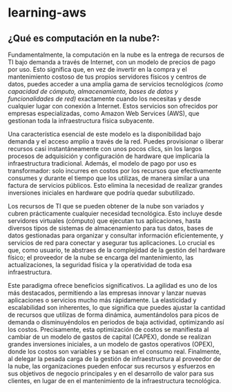 # learning-aws

## ¿Qué es computación en la nube?:
Fundamentalmente, la computación en la nube es la entrega de recursos de TI bajo demanda a través de Internet, con un modelo de precios de pago por uso. Esto significa que, en vez de invertir en la compra y el mantenimiento costoso de tus propios servidores físicos y centros de datos, puedes acceder a una amplia gama de servicios tecnológicos *(como capacidad de cómputo, almacenamiento, bases de datos y funcionalidades de red)* exactamente cuando los necesitas y desde cualquier lugar con conexión a Internet. Estos servicios son ofrecidos por empresas especializadas, como Amazon Web Services (AWS), que gestionan toda la infraestructura física subyacente.

Una característica esencial de este modelo es la disponibilidad bajo demanda y el acceso amplio a través de la red. Puedes provisionar o liberar recursos casi instantáneamente con unos pocos clics, sin los largos procesos de adquisición y configuración de hardware que implicaría la infraestructura tradicional. Además, el modelo de pago por uso es transformador: solo incurres en costos por los recursos que efectivamente consumes y durante el tiempo que los utilizas, de manera similar a una factura de servicios públicos. Esto elimina la necesidad de realizar grandes inversiones iniciales en hardware que podría quedar subutilizado.

Los recursos de TI que se pueden obtener de la nube son variados y cubren prácticamente cualquier necesidad tecnológica. Esto incluye desde servidores virtuales (cómputo) que ejecutan tus aplicaciones, hasta diversos tipos de sistemas de almacenamiento para tus datos, bases de datos gestionadas para organizar y consultar información eficientemente, y servicios de red para conectar y asegurar tus aplicaciones. Lo crucial es que, como usuario, te abstraes de la complejidad de la gestión del hardware físico; el proveedor de la nube se encarga del mantenimiento, las actualizaciones, la seguridad física y la operatividad de toda esa infraestructura.

Este paradigma ofrece beneficios significativos. La agilidad es uno de los más destacados, permitiendo a las empresas innovar y lanzar nuevas aplicaciones o servicios mucho más rápidamente. La elasticidad y escalabilidad son inherentes, lo que significa que puedes ajustar la cantidad de recursos que utilizas de forma dinámica, aumentándolos para picos de demanda o disminuyéndolos en periodos de baja actividad, optimizando así los costos. Precisamente, esta optimización de costos se manifiesta al cambiar de un modelo de gastos de capital (CAPEX), donde se realizan grandes inversiones iniciales, a un modelo de gastos operativos (OPEX), donde los costos son variables y se basan en el consumo real. Finalmente, al delegar la pesada carga de la gestión de infraestructura al proveedor de la nube, las organizaciones pueden enfocar sus recursos y esfuerzos en sus objetivos de negocio principales y en el desarrollo de valor para sus clientes, en lugar de en el mantenimiento de la infraestructura tecnológica.
